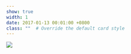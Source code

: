 ```yaml
---
show: true
width: 1
date: 2017-01-13 00:01:00 +0800
class: ""  # Override the default card style
---
```

<div>
<img src="{{ 'assets/img/badges/PKU_red.png' | relative_url }}" class="img-fluid rounded" >
</div>
